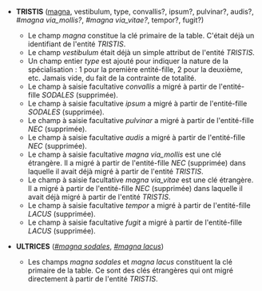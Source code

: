 <!-- Generated by Mocodo 4.0.1 -->

- **TRISTIS** (<ins>magna</ins>, vestibulum, type, convallis?, ipsum?, pulvinar?, audis?, _#magna via_mollis?_, _#magna via_vitae?_, tempor?, fugit?)
  - Le champ _magna_ constitue la clé primaire de la table. C'était déjà un identifiant de l'entité _TRISTIS_.
  - Le champ _vestibulum_ était déjà un simple attribut de l'entité _TRISTIS_.
  - Un champ entier _type_ est ajouté pour indiquer la nature de la spécialisation : 1 pour la première entité-fille, 2 pour la deuxième, etc. Jamais vide, du fait de la contrainte de totalité.
  - Le champ à saisie facultative _convallis_ a migré à partir de l'entité-fille _SODALES_ (supprimée).
  - Le champ à saisie facultative _ipsum_ a migré à partir de l'entité-fille _SODALES_ (supprimée).
  - Le champ à saisie facultative _pulvinar_ a migré à partir de l'entité-fille _NEC_ (supprimée).
  - Le champ à saisie facultative _audis_ a migré à partir de l'entité-fille _NEC_ (supprimée).
  - Le champ à saisie facultative _magna via_mollis_ est une clé étrangère. Il a migré à partir de l'entité-fille _NEC_ (supprimée) dans laquelle il avait déjà migré à partir de l'entité _TRISTIS_.
  - Le champ à saisie facultative _magna via_vitae_ est une clé étrangère. Il a migré à partir de l'entité-fille _NEC_ (supprimée) dans laquelle il avait déjà migré à partir de l'entité _TRISTIS_.
  - Le champ à saisie facultative _tempor_ a migré à partir de l'entité-fille _LACUS_ (supprimée).
  - Le champ à saisie facultative _fugit_ a migré à partir de l'entité-fille _LACUS_ (supprimée).

- **ULTRICES** (<ins>_#magna sodales_</ins>, <ins>_#magna lacus_</ins>)
  - Les champs _magna sodales_ et _magna lacus_ constituent la clé primaire de la table. Ce sont des clés étrangères qui ont migré directement à partir de l'entité _TRISTIS_.
